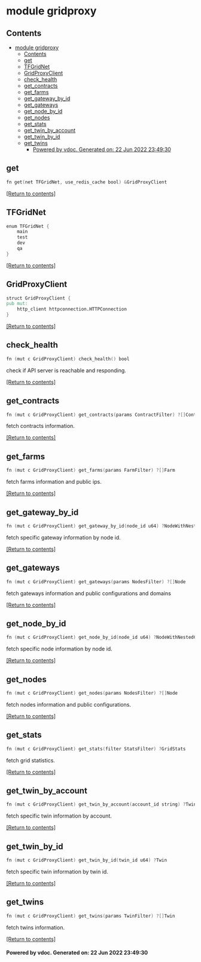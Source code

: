 # module gridproxy




## Contents
- [module gridproxy](#module-gridproxy)
  - [Contents](#contents)
  - [get](#get)
  - [TFGridNet](#tfgridnet)
  - [GridProxyClient](#gridproxyclient)
  - [check_health](#check_health)
  - [get_contracts](#get_contracts)
  - [get_farms](#get_farms)
  - [get_gateway_by_id](#get_gateway_by_id)
  - [get_gateways](#get_gateways)
  - [get_node_by_id](#get_node_by_id)
  - [get_nodes](#get_nodes)
  - [get_stats](#get_stats)
  - [get_twin_by_account](#get_twin_by_account)
  - [get_twin_by_id](#get_twin_by_id)
  - [get_twins](#get_twins)
      - [Powered by vdoc. Generated on: 22 Jun 2022 23:49:30](#powered-by-vdoc-generated-on-22-jun-2022-234930)

## get
```v
fn get(net TFGridNet, use_redis_cache bool) &GridProxyClient
```


[[Return to contents]](#Contents)

## TFGridNet
```v
enum TFGridNet {
	main
	test
	dev
	qa
}
```


[[Return to contents]](#Contents)

## GridProxyClient
```v
struct GridProxyClient {
pub mut:
	http_client httpconnection.HTTPConnection
}
```


[[Return to contents]](#Contents)

## check_health
```v
fn (mut c GridProxyClient) check_health() bool
```

check if API server is reachable and responding.  

[[Return to contents]](#Contents)

## get_contracts
```v
fn (mut c GridProxyClient) get_contracts(params ContractFilter) ?[]Contract
```

fetch contracts information.  

[[Return to contents]](#Contents)

## get_farms
```v
fn (mut c GridProxyClient) get_farms(params FarmFilter) ?[]Farm
```

fetch farms information and public ips.  

[[Return to contents]](#Contents)

## get_gateway_by_id
```v
fn (mut c GridProxyClient) get_gateway_by_id(node_id u64) ?NodeWithNestedCapacity
```

fetch specific gateway information by node id.  

[[Return to contents]](#Contents)

## get_gateways
```v
fn (mut c GridProxyClient) get_gateways(params NodesFilter) ?[]Node
```

fetch gateways information and public configurations and domains

[[Return to contents]](#Contents)

## get_node_by_id
```v
fn (mut c GridProxyClient) get_node_by_id(node_id u64) ?NodeWithNestedCapacity
```

fetch specific node information by node id.  

[[Return to contents]](#Contents)

## get_nodes
```v
fn (mut c GridProxyClient) get_nodes(params NodesFilter) ?[]Node
```

fetch nodes information and public configurations.  

[[Return to contents]](#Contents)

## get_stats
```v
fn (mut c GridProxyClient) get_stats(filter StatsFilter) ?GridStats
```

fetch grid statistics.  

[[Return to contents]](#Contents)

## get_twin_by_account
```v
fn (mut c GridProxyClient) get_twin_by_account(account_id string) ?Twin
```

fetch specific twin information by account.  

[[Return to contents]](#Contents)

## get_twin_by_id
```v
fn (mut c GridProxyClient) get_twin_by_id(twin_id u64) ?Twin
```

fetch specific twin information by twin id.  

[[Return to contents]](#Contents)

## get_twins
```v
fn (mut c GridProxyClient) get_twins(params TwinFilter) ?[]Twin
```

fetch twins information.  

[[Return to contents]](#Contents)

#### Powered by vdoc. Generated on: 22 Jun 2022 23:49:30
